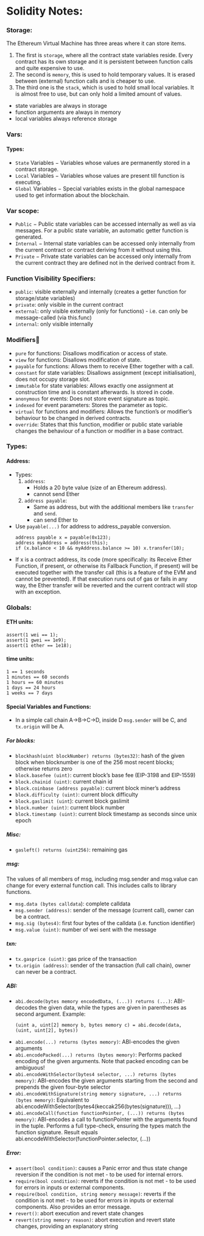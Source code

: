 # Solidity Notes:

### Storage:
The Ethereum Virtual Machine has three areas where it can store items.
1. The first is `storage`, where all the contract state variables reside. Every contract has its own storage and it is persistent between function calls and quite expensive to use.
2. The second is `memory`, this is used to hold temporary values. It is erased between (external) function calls and is cheaper to use.
3. The third one is the `stack`, which is used to hold small local variables. It is almost free to use, but can only hold a limited amount of values.
- state variables are always in storage
- function arguments are always in memory
- local variables always reference storage

### Vars:
#### Types:
- `State` Variables − Variables whose values are permanently stored in a contract storage.
- `Local` Variables − Variables whose values are present till function is executing.
- `Global` Variables − Special variables exists in the global namespace used to get information about the blockchain.
### Var scope:
- `Public` − Public state variables can be accessed internally as well as via messages. For a public state variable, an automatic getter function is generated.
- `Internal` − Internal state variables can be accessed only internally from the current contract or contract deriving from it without using this.
- `Private` − Private state variables can be accessed only internally from the current contract they are defined not in the derived contract from it.


### Function Visibility Specifiers:
- `public`: visible externally and internally (creates a getter function for storage/state variables)
- `private`: only visible in the current contract
- `external`: only visible externally (only for functions) - i.e. can only be message-called (via this.func)
- `internal`: only visible internally

### Modifiers
- `pure` for functions: Disallows modification or access of state.
- `view` for functions: Disallows modification of state.
- `payable` for functions: Allows them to receive Ether together with a call.
- `constant` for state variables: Disallows assignment (except initialisation), does not occupy storage slot.
- `immutable` for state variables: Allows exactly one assignment at construction time and is constant afterwards. Is stored in code.
- `anonymous` for events: Does not store event signature as topic.
- `indexed` for event parameters: Stores the parameter as topic.
- `virtual` for functions and modifiers: Allows the function’s or modifier’s behaviour to be changed in derived contracts.
- `override`: States that this function, modifier or public state variable changes the behaviour of a function or modifier in a base contract.



### Types: 
#### Address:
- Types:
    1. `address`: 
        - Holds a 20 byte value (size of an Ethereum address).
        - cannot send Ether
    2. `address payable`: 
        - Same as address, but with the additional members like `transfer` and `send`.
        - can send Ether to
- Use `payable(...)` for address to address_payable conversion.
    ```solidity
    address payable x = payable(0x123);
    address myAddress = address(this);
    if (x.balance < 10 && myAddress.balance >= 10) x.transfer(10);
    ```
- If x is a contract address, its code (more specifically: its Receive Ether Function, if present, or otherwise its Fallback Function, if present) will be executed together with the transfer call (this is a feature of the EVM and cannot be prevented). If that execution runs out of gas or fails in any way, the Ether transfer will be reverted and the current contract will stop with an exception.


### Globals:
#### ETH units:
```
assert(1 wei == 1);
assert(1 gwei == 1e9);
assert(1 ether == 1e18);
```
#### time units:
```
1 == 1 seconds
1 minutes == 60 seconds
1 hours == 60 minutes
1 days == 24 hours
1 weeks == 7 days
```
#### Special Variables and Functions:
- In a simple call chain A->B->C->D, inside D `msg.sender` will be C, and `tx.origin` will be A.

##### For blocks:
- `blockhash(uint blockNumber) returns (bytes32)`: hash of the given block when blocknumber is one of the 256 most recent blocks; otherwise returns zero
- `block.basefee (uint)`: current block’s base fee (EIP-3198 and EIP-1559)
- `block.chainid (uint)`: current chain id
- `block.coinbase (address payable)`: current block miner’s address
- `block.difficulty (uint)`: current block difficulty
- `block.gaslimit (uint`): current block gaslimit
- `block.number (uint)`: current block number
- `block.timestamp (uint)`: current block timestamp as seconds since unix epoch

##### Misc:
- `gasleft() returns (uint256)`: remaining gas

##### msg:
The values of all members of msg, including msg.sender and msg.value can change for every external function call. This includes calls to library functions.
- `msg.data (bytes calldata`): complete calldata
- `msg.sender (address)`: sender of the message (current call), owner can be a contract.
- `msg.sig (bytes4)`: first four bytes of the calldata (i.e. function identifier)
- `msg.value (uint)`: number of wei sent with the message

##### txn:
- `tx.gasprice (uint)`: gas price of the transaction
- `tx.origin (address)`: sender of the transaction (full call chain), owner can never be a contract.

##### ABI:
- `abi.decode(bytes memory encodedData, (...)) returns (...)`: ABI-decodes the given data, while the types are given in parentheses as second argument. Example: 
    ```
    (uint a, uint[2] memory b, bytes memory c) = abi.decode(data, (uint, uint[2], bytes))
    ```
- `abi.encode(...) returns (bytes memory)`: ABI-encodes the given arguments
- `abi.encodePacked(...) returns (bytes memory)`: Performs packed encoding of the given arguments. Note that packed encoding can be ambiguous!
- `abi.encodeWithSelector(bytes4 selector, ...) returns (bytes memory)`: ABI-encodes the given arguments starting from the second and prepends the given four-byte selector
- `abi.encodeWithSignature(string memory signature, ...) returns (bytes memory)`: Equivalent to abi.encodeWithSelector(bytes4(keccak256(bytes(signature))), ...)
- `abi.encodeCall(function functionPointer, (...)) returns (bytes memory)`: ABI-encodes a call to functionPointer with the arguments found in the tuple. Performs a full type-check, ensuring the types match the function signature. Result equals abi.encodeWithSelector(functionPointer.selector, (...))

##### Error:
- `assert(bool condition)`: causes a Panic error and thus state change reversion if the condition is not met - to be used for internal errors.
- `require(bool condition)`: reverts if the condition is not met - to be used for errors in inputs or external components.
- `require(bool condition, string memory message)`: reverts if the condition is not met - to be used for errors in inputs or external components. Also provides an error message.
- `revert()`: abort execution and revert state changes
- `revert(string memory reason)`: abort execution and revert state changes, providing an explanatory string



